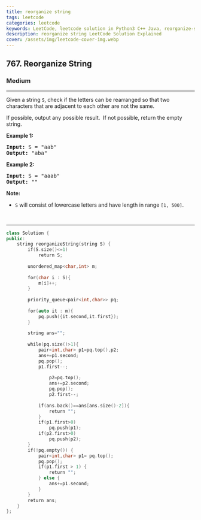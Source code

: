 ```yaml
---
title: reorganize string
tags: leetcode
categories: leetcode
keywords: LeetCode, leetcode solution in Python3 C++ Java, reorganize-string solution
description: reorganize string LeetCode Solution Explained
cover: /assets/img/leetcode-cover-img.webp
---
```



<h2>767. Reorganize String</h2><h3>Medium</h3><hr><div><p>Given a string <code>S</code>, check if the letters can be rearranged so that two characters that are adjacent to each other are not the same.</p>

<p>If possible, output any possible result.&nbsp; If not possible, return the empty string.</p>

<p><strong>Example 1:</strong></p>

<pre><strong>Input:</strong> S = "aab"
<strong>Output:</strong> "aba"
</pre>

<p><strong>Example 2:</strong></p>

<pre><strong>Input:</strong> S = "aaab"
<strong>Output:</strong> ""
</pre>

<p><strong>Note:</strong></p>

<ul>
	<li><code>S</code> will consist of lowercase letters and have length in range <code>[1, 500]</code>.</li>
</ul>

<p>&nbsp;</p>
</div>

---




```cpp
class Solution {
public:
    string reorganizeString(string S) {
        if(S.size()<=1)
            return S;
        
        unordered_map<char,int> m;
        
        for(char i : S){
            m[i]++;
        }
        
        priority_queue<pair<int,char>> pq;
        
        for(auto it : m){
            pq.push({it.second,it.first});
        }
        
        string ans="";
        
        while(pq.size()>1){
            pair<int,char> p1=pq.top(),p2;
            ans+=p1.second;
            pq.pop();
            p1.first--;
            
                p2=pq.top();
                ans+=p2.second;
                pq.pop();
                p2.first--;
            
            if(ans.back()==ans[ans.size()-2]){
                return "";
            }
            if(p1.first>0)
                pq.push(p1);
            if(p2.first>0)
                pq.push(p2);
        }
        if(!pq.empty()) {
            pair<int,char> p1= pq.top();
            pq.pop();
            if(p1.first > 1) {
                return "";
            } else {
                ans+=p1.second;
            }
        }
        return ans;
    }
};

```
